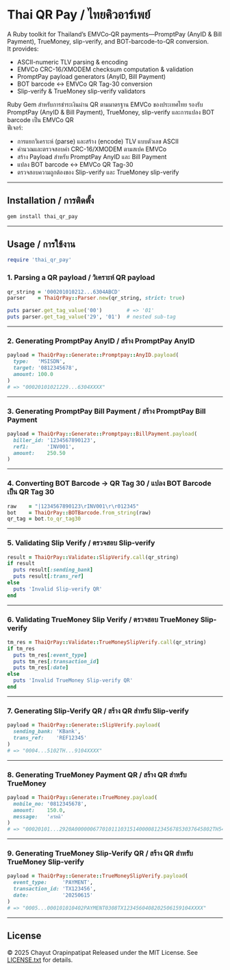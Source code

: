 # Thai QR Pay / ไทยคิวอาร์เพย์

A Ruby toolkit for Thailand’s EMVCo‐QR payments—PromptPay (AnyID & Bill Payment), TrueMoney, slip-verify, and BOT-barcode-to-QR conversion.  
It provides:

- ASCII-numeric TLV parsing & encoding  
- EMVCo CRC-16/XMODEM checksum computation & validation  
- PromptPay payload generators (AnyID, Bill Payment)  
- BOT barcode ↔ EMVCo QR Tag-30 conversion  
- Slip-verify & TrueMoney slip-verify validators  


Ruby Gem สำหรับการชำระเงินผ่าน QR ตามมาตรฐาน EMVCo ของประเทศไทย รองรับ PromptPay (AnyID & Bill Payment), TrueMoney, slip-verify และการแปลง BOT barcode เป็น EMVCo QR  
ฟีเจอร์:

- การแยกวิเคราะห์ (parse) และสร้าง (encode) TLV แบบตัวเลข ASCII  
- คำนวณและตรวจสอบค่า CRC-16/XMODEM ตามสเปค EMVCo  
- สร้าง Payload สำหรับ PromptPay AnyID และ Bill Payment  
- แปลง BOT barcode ↔ EMVCo QR Tag-30  
- ตรวจสอบความถูกต้องของ Slip-verify และ TrueMoney slip-verify  

---

## Installation / การติดตั้ง

```bash
gem install thai_qr_pay
````

---

## Usage / การใช้งาน

```ruby
require 'thai_qr_pay'
```

### 1. Parsing a QR payload / วิเคราะห์ QR payload

```ruby
qr_string = '000201010212...6304ABCD'
parser    = ThaiQrPay::Parser.new(qr_string, strict: true)

puts parser.get_tag_value('00')        # => '01'
puts parser.get_tag_value('29', '01')  # nested sub-tag
```

---

### 2. Generating PromptPay AnyID / สร้าง PromptPay AnyID

```ruby
payload = ThaiQrPay::Generate::Promptpay::AnyID.payload(
  type:   'MSISDN',
  target: '0812345678',
  amount: 100.0
)
# => "00020101021229...6304XXXX"
```

---

### 3. Generating PromptPay Bill Payment / สร้าง PromptPay Bill Payment

```ruby
payload = ThaiQrPay::Generate::Promptpay::BillPayment.payload(
  biller_id: '1234567890123',
  ref1:      'INV001',
  amount:    250.50
)
```

---

### 4. Converting BOT Barcode → QR Tag 30 / แปลง BOT Barcode เป็น QR Tag 30

```ruby
raw    = "|1234567890123\rINV001\r\r012345"
bot    = ThaiQrPay::BOTBarcode.from_string(raw)
qr_tag = bot.to_qr_tag30
```

---

### 5. Validating Slip Verify / ตรวจสอบ Slip-verify

```ruby
result = ThaiQrPay::Validate::SlipVerify.call(qr_string)
if result
  puts result[:sending_bank]
  puts result[:trans_ref]
else
  puts 'Invalid Slip-verify QR'
end
```

---

### 6. Validating TrueMoney Slip Verify / ตรวจสอบ TrueMoney Slip-verify

```ruby
tm_res = ThaiQrPay::Validate::TrueMoneySlipVerify.call(qr_string)
if tm_res
  puts tm_res[:event_type]
  puts tm_res[:transaction_id]
  puts tm_res[:date]
else
  puts 'Invalid TrueMoney Slip-verify QR'
end
```

---

### 7. Generating Slip-Verify QR / สร้าง QR สำหรับ Slip-verify

```ruby
payload = ThaiQrPay::Generate::SlipVerify.payload(
  sending_bank: 'KBank',
  trans_ref:    'REF12345'
)
# => "0004...5102TH...9104XXXX"
```

---

### 8. Generating TrueMoney Payment QR / สร้าง QR สำหรับ TrueMoney

```ruby
payload = ThaiQrPay::Generate::TrueMoney.payload(
  mobile_no: '0812345678',
  amount:    150.0,
  message:   'สวัสดี'
)
# => "00020101...2920A000000677010111031514000081234567853037645802TH5406150.008112...6304XXXX"
```

---

### 9. Generating TrueMoney Slip-Verify QR / สร้าง QR สำหรับ TrueMoney Slip-verify

```ruby
payload = ThaiQrPay::Generate::TrueMoneySlipVerify.payload(
  event_type:     'PAYMENT',
  transaction_id: 'TX123456',
  date:           '20250615'
)
# => "0005...000101010402PAYMENT0308TX1234560408202506159104XXXX"
```

---

## License

© 2025 Chayut Orapinpatipat
Released under the MIT License. See [LICENSE.txt](LICENSE.txt) for details.
